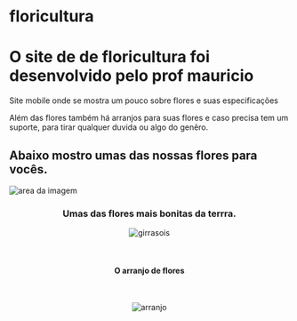 # floricultura
<div>
    <h1>O site de de floricultura foi desenvolvido pelo prof mauricio</h1>
    <p> Site mobile onde se mostra um pouco sobre flores e suas especificações</p>
    <p> Além das flores também há arranjos para suas flores e caso precisa tem um suporte, para tirar qualquer duvida ou algo do genêro.</p>
        <h2> Abaixo mostro umas das nossas flores para vocês.</h2>
            <img src="https://img.freepik.com/fotos-gratis/close-up-de-uma-flor-roxa_181624-25863.jpg?w=2000" alt="area da imagem">
            <h3 align = "center"> Umas das flores mais bonitas da terrra.</h3>  
            <p align ="center" ><img src="https://cdn.wikifarmer.com/wp-content/uploads/2023/03/A-historia-do-Girassol.jpg" alt= "girrasois"></p>
            <br>
            <h4 align ="center" > O arranjo de flores </h4>
            <br>
            <p align = "center"><img src="https://artlilac.com.br/wp-content/uploads/2022/05/6-arranjo-de-flores-permanentes-1-scaled-e1653066015996.jpg" alt="arranjo"> </p>

</div>

